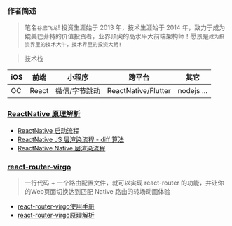 ### 作者简述

> 笔名`谷底飞龙`! 投资生涯始于 2013 年，技术生涯始于 2014 年，致力于成为媲美巴菲特的价值投资者，业界顶尖的高水平大前端架构师！愿景是`成为投资界里的技术大牛，技术界里的投资大鳄!`

> 技术栈

| iOS | 前端  | 小程序        | 跨平台              | 其它       |
| --- | ----- | ------------- | ------------------- | ---------- |
| OC  | React | 微信/字节跳动 | ReactNative/Flutter | nodejs ... |

### [ReactNative 原理解析](https://jackxjr.github.io/myblogs/#/react-native/index)

- [ReactNative 启动流程](https://jackxjr.github.io/myblogs/#/react-native/rn-start)
- [ReactNative JS 层渲染流程 - diff 算法](https://jackxjr.github.io/myblogs/#/react-native/rn-diff)
- [ReactNative Native 层渲染流程](https://jackxjr.github.io/myblogs/#/react-native/rn-native-render)

### [react-router-virgo](https://github.com/JackXJR/react-router-virgo)
> 一行代码 + 一个路由配置文件，就可以实现 react-router 的功能，并让你的Web页面切换达到匹配 Native 路由的转场动画体验
- [react-router-virgo使用手册](https://jackxjr.github.io/react-router-virgo/#/src/router)
- [react-router-virgo原理解析](https://jackxjr.github.io/react-router-virgo/#/src/router_how)
